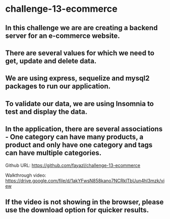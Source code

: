 # challenge-13-ecommerce

## In this challenge we are are creating a backend server for an e-commerce website.

## There are several values for which we need to get, update and delete data.

## We are using express, sequelize and mysql2 packages to run our application.

## To validate our data, we are using Insomnia to test and display the data.

## In the application, there are several associations - One category can have many products, a product and only have one category and tags can have multiple categories.


Github URL: https://github.com/fayazl/challenge-13-ecommerce

Walkthrough video: https://drive.google.com/file/d/1akYFwsN858kano7NCRkITbUun4hl3mzk/view

## If the video is not showing in the browser, please use the download option for quicker results.
